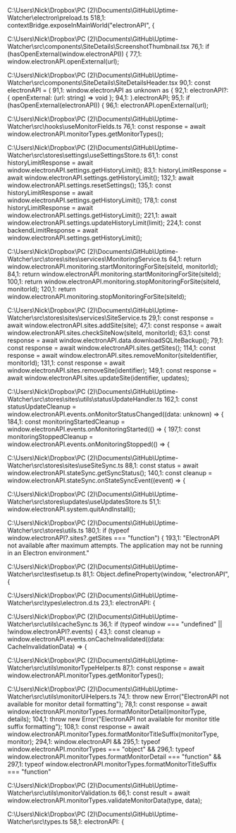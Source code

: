 C:\Users\Nick\Dropbox\PC (2)\Documents\GitHub\Uptime-Watcher\electron\preload.ts
518,1: contextBridge.exposeInMainWorld("electronAPI", {

C:\Users\Nick\Dropbox\PC (2)\Documents\GitHub\Uptime-Watcher\src\components\SiteDetails\ScreenshotThumbnail.tsx
76,1: if (hasOpenExternal(window.electronAPI)) {
77,1: window.electronAPI.openExternal(url);

C:\Users\Nick\Dropbox\PC (2)\Documents\GitHub\Uptime-Watcher\src\components\SiteDetails\SiteDetailsHeader.tsx
90,1: const electronAPI = (
91,1: window.electronAPI as unknown as {
92,1: electronAPI?: { openExternal: (url: string) => void };
94,1: ).electronAPI;
95,1: if (hasOpenExternal(electronAPI)) {
96,1: electronAPI.openExternal(url);

C:\Users\Nick\Dropbox\PC (2)\Documents\GitHub\Uptime-Watcher\src\hooks\useMonitorFields.ts
76,1: const response = await window.electronAPI.monitorTypes.getMonitorTypes();

C:\Users\Nick\Dropbox\PC (2)\Documents\GitHub\Uptime-Watcher\src\stores\settings\useSettingsStore.ts
61,1: const historyLimitResponse = await window.electronAPI.settings.getHistoryLimit();
83,1: historyLimitResponse = await window.electronAPI.settings.getHistoryLimit();
132,1: await window.electronAPI.settings.resetSettings();
135,1: const historyLimitResponse = await window.electronAPI.settings.getHistoryLimit();
178,1: const historyLimitResponse = await window.electronAPI.settings.getHistoryLimit();
221,1: await window.electronAPI.settings.updateHistoryLimit(limit);
224,1: const backendLimitResponse = await window.electronAPI.settings.getHistoryLimit();

C:\Users\Nick\Dropbox\PC (2)\Documents\GitHub\Uptime-Watcher\src\stores\sites\services\MonitoringService.ts
64,1: return window.electronAPI.monitoring.startMonitoringForSite(siteId, monitorId);
84,1: return window.electronAPI.monitoring.startMonitoringForSite(siteId);
100,1: return window.electronAPI.monitoring.stopMonitoringForSite(siteId, monitorId);
120,1: return window.electronAPI.monitoring.stopMonitoringForSite(siteId);

C:\Users\Nick\Dropbox\PC (2)\Documents\GitHub\Uptime-Watcher\src\stores\sites\services\SiteService.ts
29,1: const response = await window.electronAPI.sites.addSite(site);
47,1: const response = await window.electronAPI.sites.checkSiteNow(siteId, monitorId);
63,1: const response = await window.electronAPI.data.downloadSQLiteBackup();
79,1: const response = await window.electronAPI.sites.getSites();
114,1: const response = await window.electronAPI.sites.removeMonitor(siteIdentifier, monitorId);
131,1: const response = await window.electronAPI.sites.removeSite(identifier);
149,1: const response = await window.electronAPI.sites.updateSite(identifier, updates);

C:\Users\Nick\Dropbox\PC (2)\Documents\GitHub\Uptime-Watcher\src\stores\sites\utils\statusUpdateHandler.ts
162,1: const statusUpdateCleanup = window.electronAPI.events.onMonitorStatusChanged((data: unknown) => {
184,1: const monitoringStartedCleanup = window.electronAPI.events.onMonitoringStarted(() => {
197,1: const monitoringStoppedCleanup = window.electronAPI.events.onMonitoringStopped(() => {

C:\Users\Nick\Dropbox\PC (2)\Documents\GitHub\Uptime-Watcher\src\stores\sites\useSiteSync.ts
88,1: const status = await window.electronAPI.stateSync.getSyncStatus();
140,1: const cleanup = window.electronAPI.stateSync.onStateSyncEvent((event) => {

C:\Users\Nick\Dropbox\PC (2)\Documents\GitHub\Uptime-Watcher\src\stores\updates\useUpdatesStore.ts
51,1: window.electronAPI.system.quitAndInstall();

C:\Users\Nick\Dropbox\PC (2)\Documents\GitHub\Uptime-Watcher\src\stores\utils.ts
180,1: if (typeof window.electronAPI?.sites?.getSites === "function") {
193,1: "ElectronAPI not available after maximum attempts. The application may not be running in an Electron environment."

C:\Users\Nick\Dropbox\PC (2)\Documents\GitHub\Uptime-Watcher\src\test\setup.ts
81,1: Object.defineProperty(window, "electronAPI", {

C:\Users\Nick\Dropbox\PC (2)\Documents\GitHub\Uptime-Watcher\src\types\electron.d.ts
23,1: electronAPI: {

C:\Users\Nick\Dropbox\PC (2)\Documents\GitHub\Uptime-Watcher\src\utils\cacheSync.ts
36,1: if (typeof window === "undefined" || !window.electronAPI?.events) {
43,1: const cleanup = window.electronAPI.events.onCacheInvalidated((data: CacheInvalidationData) => {

C:\Users\Nick\Dropbox\PC (2)\Documents\GitHub\Uptime-Watcher\src\utils\monitorTypeHelper.ts
87,1: const response = await window.electronAPI.monitorTypes.getMonitorTypes();

C:\Users\Nick\Dropbox\PC (2)\Documents\GitHub\Uptime-Watcher\src\utils\monitorUiHelpers.ts
74,1: throw new Error("ElectronAPI not available for monitor detail formatting");
78,1: const response = await window.electronAPI.monitorTypes.formatMonitorDetail(monitorType, details);
104,1: throw new Error("ElectronAPI not available for monitor title suffix formatting");
108,1: const response = await window.electronAPI.monitorTypes.formatMonitorTitleSuffix(monitorType, monitor);
294,1: window.electronAPI &&
295,1: typeof window.electronAPI.monitorTypes === "object" &&
296,1: typeof window.electronAPI.monitorTypes.formatMonitorDetail === "function" &&
297,1: typeof window.electronAPI.monitorTypes.formatMonitorTitleSuffix === "function"

C:\Users\Nick\Dropbox\PC (2)\Documents\GitHub\Uptime-Watcher\src\utils\monitorValidation.ts
66,1: const result = await window.electronAPI.monitorTypes.validateMonitorData(type, data);

C:\Users\Nick\Dropbox\PC (2)\Documents\GitHub\Uptime-Watcher\src\types.ts
58,1: electronAPI: {
